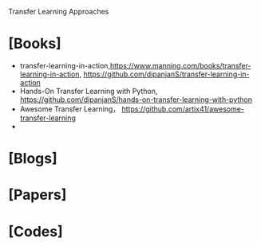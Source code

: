 Transfer Learning Approaches

# [Books]
+ transfer-learning-in-action,https://www.manning.com/books/transfer-learning-in-action, https://github.com/dipanjanS/transfer-learning-in-action
+ Hands-On Transfer Learning with Python, https://github.com/dipanjanS/hands-on-transfer-learning-with-python
+ Awesome Transfer Learning， https://github.com/artix41/awesome-transfer-learning
+ 


# [Blogs]

# [Papers]

# [Codes]

